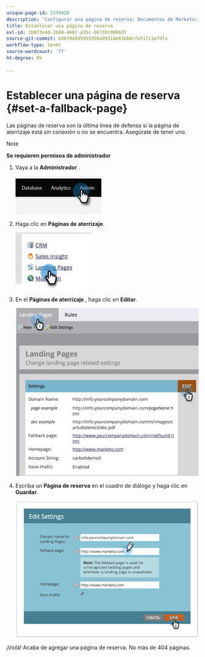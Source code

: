 ```yaml
---
unique-page-id: 2359920
description: 'Configurar una página de reserva: Documentos de Marketo: Documentación del producto'
title: Establecer una página de reserva
exl-id: 2b073e4d-1b84-4602-a35c-08739c9086d7
source-git-commit: bd6f049d5959356a99314e81bb6cfe517c2efdfa
workflow-type: tm+mt
source-wordcount: '77'
ht-degree: 0%

---
```


# Establecer una página de reserva {#set-a-fallback-page}

Las páginas de reserva son la última línea de defensa si la página de aterrizaje está sin conexión o no se encuentra. Asegúrate de tener uno.

>[!NOTE]
>
>**Se requieren permisos de administrador**

1. Vaya a la **Administrador** .

   ![](assets/set-a-fallback-page-1.png)

1. Haga clic en **Páginas de aterrizaje**.

   ![](assets/set-a-fallback-page-2.png)

1. En el **Páginas de aterrizaje** , haga clic en **Editar**.

   ![](assets/set-a-fallback-page-3.png)

1. Escriba un **Página de reserva** en el cuadro de diálogo y haga clic en **Guardar**.

   ![](assets/set-a-fallback-page-4.png)

¡Voilà! Acaba de agregar una página de reserva. No más de 404 páginas.
